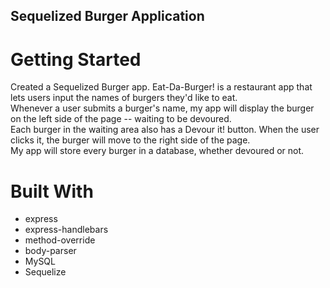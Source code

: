 ## Sequelized Burger Application

# Getting Started

Created a Sequelized Burger app. Eat-Da-Burger! is a restaurant app that lets users input the names of burgers they'd like to eat.<br>
Whenever a user submits a burger's name, my app will display the burger on the left side of the page -- waiting to be devoured.<br>
Each burger in the waiting area also has a Devour it! button. When the user clicks it, the burger will move to the right side of the page.<br>
My app will store every burger in a database, whether devoured or not.

# Built With

- express
- express-handlebars
- method-override
- body-parser
- MySQL
- Sequelize
